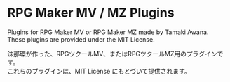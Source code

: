 # RPG Maker MV / MZ Plugins
Plugins for RPG Maker MV or RPG Maker MZ made by Tamaki Awana.<br>
These plugins are provided under the MIT License.

沫那環が作った、RPGツクールMV、またはRPGツクールMZ用のプラグインです。<br>
これらのプラグインは、MIT License にもとづいて提供されます。
